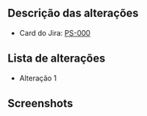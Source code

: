 ## Descrição das alterações

- Card do Jira: [PS-000](https://your-user.atlassian.net/browse/PS-000)

## Lista de alterações

- Alteração 1

## Screenshots
